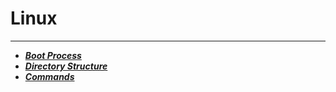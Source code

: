 # Linux
------------------------
- ***[Boot Process](Learn_Linux/BootProcess.md)***
- ***[Directory Structure](http://www.google.com)***
- ***[Commands](http://www.google.com)***
